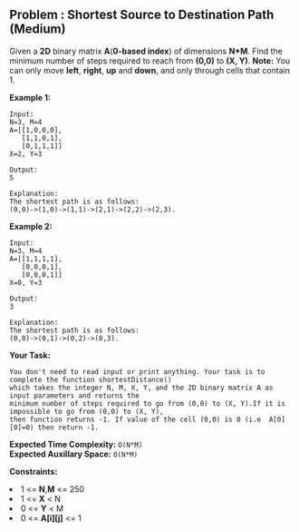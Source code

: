 ## Problem : Shortest Source to Destination Path (Medium)
Given a **2D** binary matrix **A**(**0-based index**) of dimensions **N*M**. Find the minimum number of steps required to reach from **(0,0)** to **(X, Y)**.
**Note:** You can only move **left**, **right**, **up** and **down**, and only through cells that contain 1.

**Example 1:**
```
Input:
N=3, M=4
A=[[1,0,0,0], 
   [1,1,0,1],
   [0,1,1,1]]
X=2, Y=3

Output:
5

Explanation:
The shortest path is as follows:
(0,0)->(1,0)->(1,1)->(2,1)->(2,2)->(2,3).
```

**Example 2:**
```
Input:
N=3, M=4
A=[[1,1,1,1],
   [0,0,0,1],
   [0,0,0,1]]
X=0, Y=3

Output:
3

Explanation:
The shortest path is as follows:
(0,0)->(0,1)->(0,2)->(0,3).
```

**Your Task:**
```
You don't need to read input or print anything. Your task is to complete the function shortestDistance()
which takes the integer N, M, X, Y, and the 2D binary matrix A as input parameters and returns the 
minimum number of steps required to go from (0,0) to (X, Y).If it is impossible to go from (0,0) to (X, Y),
then function returns -1. If value of the cell (0,0) is 0 (i.e  A[0][0]=0) then return -1.
```

**Expected Time Complexity:** ```O(N*M)```<br>
**Expected Auxillary Space:** ```O(N*M)```

**Constraints:**
<li>1 <= <b>N</b>,<b>M</b> <= 250</li>
<li>1 <= <b>X</b> < N</li>
<li>0 <= <b>Y</b> < M</li>
<li>0 <= <b>A[i][j]</b> <= 1</li>
